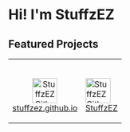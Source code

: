 # Hi! I'm StuffzEZ

## Featured Projects

<table>
  <td  width="75">
    <p align="center">
      <a href="https://stuffzez.github.io?act=lweb-2">
        <br>
          <img src="https://stuffzez.github.io/library/images/stuffzezlogo.png" alt="StuffzEZ Github Website Logo" height="50">
        <br>
        stuffzez.github.io
      </a>
    </p>
  </td>
  <td>
    <a href="https://github.com/StuffzEZ/StuffzEZ">
      <br>
        <img src="https://stuffzez.github.io/library/images/stuffzezlogo.png" alt="StuffzEZ Github Profile Logo" height="50">
      <br>
      StuffzEZ
    </a>
  </td>
</table>

